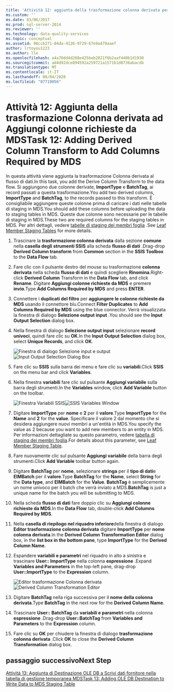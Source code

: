 ```yaml
---
title: 'Attività 12: aggiunta della trasformazione colonna derivata per aggiungere le colonne richieste da MDS | Microsoft Docs'
ms.custom: ''
ms.date: 03/06/2017
ms.prod: sql-server-2014
ms.reviewer: ''
ms.technology: data-quality-services
ms.topic: conceptual
ms.assetid: 98ccb271-04da-4126-9729-67e9a479aaef
author: lrtoyou1223
ms.author: lle
ms.openlocfilehash: a4a70dd4d288e425beb2821f6b2aaf440b1d1930
ms.sourcegitcommit: ad4d92dce894592a259721a1571b1d8736abacdb
ms.translationtype: MT
ms.contentlocale: it-IT
ms.lasthandoff: 08/04/2020
ms.locfileid: "87719056"
---
```

# <a name="task-12-adding-derived-column-transform-to-add-columns-required-by-mds"></a><span data-ttu-id="6ee2f-102">Attività 12: Aggiunta della trasformazione Colonna derivata ad Aggiungi colonne richieste da MDS</span><span class="sxs-lookup"><span data-stu-id="6ee2f-102">Task 12: Adding Derived Column Transform to Add Columns Required by MDS</span></span>
  <span data-ttu-id="6ee2f-103">In questa attività viene aggiunta la trasformazione Colonna derivata al flusso di dati.</span><span class="sxs-lookup"><span data-stu-id="6ee2f-103">In this task, you add the Derive Column Transform to the data flow.</span></span> <span data-ttu-id="6ee2f-104">Si aggiungono due colonne derivate, **ImportType** e **BatchTag**, ai record passati a questa trasformazione.</span><span class="sxs-lookup"><span data-stu-id="6ee2f-104">You add two derived columns, **ImportType** and **BatchTag**, to the records passed to this transform.</span></span> <span data-ttu-id="6ee2f-105">È consigliabile aggiungere queste colonne prima di caricare i dati nelle tabelle di staging in MDS.</span><span class="sxs-lookup"><span data-stu-id="6ee2f-105">You should add these columns before uploading the data to staging tables in MDS.</span></span> <span data-ttu-id="6ee2f-106">Queste due colonne sono necessarie per le tabelle di staging in MDS.</span><span class="sxs-lookup"><span data-stu-id="6ee2f-106">These two are required columns for the staging tables in MDS.</span></span> <span data-ttu-id="6ee2f-107">Per altri dettagli, vedere [tabelle di staging dei membri foglia](../master-data-services/leaf-member-staging-table-master-data-services.md) .</span><span class="sxs-lookup"><span data-stu-id="6ee2f-107">See [Leaf Member Staging Tables](../master-data-services/leaf-member-staging-table-master-data-services.md) for more details.</span></span>  
  
1.  <span data-ttu-id="6ee2f-108">Trascinare la **trasformazione colonna derivata** dalla sezione **comune** nella **casella degli strumenti SSIS** alla scheda **flusso di dati** .</span><span class="sxs-lookup"><span data-stu-id="6ee2f-108">Drag-drop **Derived Column transform** from **Common** section in the **SSIS Toolbox** to the **Data Flow** tab.</span></span>  
  
2.  <span data-ttu-id="6ee2f-109">Fare clic con il pulsante destro del mouse su trasformazione **colonna derivata** nella scheda **flusso di dati** e quindi scegliere **Rinomina**.</span><span class="sxs-lookup"><span data-stu-id="6ee2f-109">Right-click **Derived Column** Transform in the **Data Flow** tab, and click **Rename**.</span></span> <span data-ttu-id="6ee2f-110">Digitare **Aggiungi colonne richieste da MDS** e premere **invio**.</span><span class="sxs-lookup"><span data-stu-id="6ee2f-110">Type **Add Columns Required by MDS** and press **ENTER**.</span></span>  
  
3.  <span data-ttu-id="6ee2f-111">Connettere i **duplicati del filtro** per **aggiungere le colonne richieste da MDS** usando il connettore blu.</span><span class="sxs-lookup"><span data-stu-id="6ee2f-111">Connect **Filter Duplicates** to **Add Columns Required by MDS** using the blue connector.</span></span> <span data-ttu-id="6ee2f-112">Verrà visualizzata la finestra di dialogo **Selezione output input** .</span><span class="sxs-lookup"><span data-stu-id="6ee2f-112">You should see the **Input Output Selection** dialog box.</span></span>  
  
4.  <span data-ttu-id="6ee2f-113">Nella finestra di dialogo **Selezione output input** selezionare **record univoci**, quindi fare clic su **OK**.</span><span class="sxs-lookup"><span data-stu-id="6ee2f-113">In the **Input Output Selection** dialog box, select **Unique Records**, and click **OK**.</span></span>  
  
     <span data-ttu-id="6ee2f-114">![Finestra di dialogo Selezione input e output](../../2014/tutorials/media/et-addingdcttoaddcolumnsrequiredbymds-01.jpg "Finestra di dialogo Selezione input e output")</span><span class="sxs-lookup"><span data-stu-id="6ee2f-114">![Input Output Selection Dialog Box](../../2014/tutorials/media/et-addingdcttoaddcolumnsrequiredbymds-01.jpg "Input Output Selection Dialog Box")</span></span>  
  
5.  <span data-ttu-id="6ee2f-115">Fare clic su **SSIS** sulla barra dei menu e fare clic su **variabili**.</span><span class="sxs-lookup"><span data-stu-id="6ee2f-115">Click **SSIS** on the menu bar and click **Variables**.</span></span>  
  
6.  <span data-ttu-id="6ee2f-116">Nella finestra **variabili** fare clic sul pulsante **Aggiungi variabile** sulla barra degli strumenti.</span><span class="sxs-lookup"><span data-stu-id="6ee2f-116">In the **Variables** window, click **Add Variable** button on the toolbar.</span></span>  
  
     <span data-ttu-id="6ee2f-117">![Finestra Variabili SSIS](../../2014/tutorials/media/et-addingdcttoaddcolumnsrequiredbymds-02.jpg "Finestra Variabili SSIS")</span><span class="sxs-lookup"><span data-stu-id="6ee2f-117">![SSIS Variables Window](../../2014/tutorials/media/et-addingdcttoaddcolumnsrequiredbymds-02.jpg "SSIS Variables Window")</span></span>  
  
7.  <span data-ttu-id="6ee2f-118">Digitare **ImportType** per **nome** e **2** per il **valore**.</span><span class="sxs-lookup"><span data-stu-id="6ee2f-118">Type **ImportType** for the **Name** and **2** for the **value**.</span></span> <span data-ttu-id="6ee2f-119">Specificare il valore 2 dal momento che si desidera aggiungere nuovi membri a un'entità in MDS.</span><span class="sxs-lookup"><span data-stu-id="6ee2f-119">You specify the value as 2 because you want to add new members to an entity in MDS.</span></span> <span data-ttu-id="6ee2f-120">Per informazioni dettagliate su questo parametro, vedere [tabella di staging dei membri foglia](../master-data-services/leaf-member-staging-table-master-data-services.md).</span><span class="sxs-lookup"><span data-stu-id="6ee2f-120">For details about this parameter, see [Leaf Member Staging Table](../master-data-services/leaf-member-staging-table-master-data-services.md).</span></span>  
  
8.  <span data-ttu-id="6ee2f-121">Fare nuovamente clic sul pulsante **Aggiungi variabile** della barra degli strumenti.</span><span class="sxs-lookup"><span data-stu-id="6ee2f-121">Click **Add Variable** toolbar button again.</span></span>  
  
9. <span data-ttu-id="6ee2f-122">Digitare **BatchTag** per **nome**, selezionare **stringa** per il **tipo di dati**e **EIMBatch** per il **valore**.</span><span class="sxs-lookup"><span data-stu-id="6ee2f-122">Type **BatchTag** for the **Name**, select **String** for the **Data type**, and **EIMBatch** for the **Value**.</span></span> <span data-ttu-id="6ee2f-123">**BatchTag** è semplicemente un nome univoco per il batch che verrà inviato a MDS.</span><span class="sxs-lookup"><span data-stu-id="6ee2f-123">**BatchTag** is just a unique name for the batch you will be submitting to MDS.</span></span>  
  
10. <span data-ttu-id="6ee2f-124">Nella scheda **flusso di dati** fare doppio clic su **Aggiungi colonne richieste da MDS**.</span><span class="sxs-lookup"><span data-stu-id="6ee2f-124">In the **Data Flow** tab, double-click **Add Columns Required by MDS**.</span></span>  
  
11. <span data-ttu-id="6ee2f-125">Nella **casella di riepilogo nel riquadro inferiore**della finestra di dialogo **Editor trasformazione colonna derivata** digitare **ImportType** per **nome colonna derivata**.</span><span class="sxs-lookup"><span data-stu-id="6ee2f-125">In the **Derived Column Transformation Editor** dialog box, in the **list box in the bottom pane**, type **ImportType** for the **Derived Column Name**.</span></span>  
  
12. <span data-ttu-id="6ee2f-126">Espandere **variabili e parametri** nel riquadro in alto a sinistra e trascinare **User:: ImportType** nella colonna **espressione** .</span><span class="sxs-lookup"><span data-stu-id="6ee2f-126">Expand **Variables and Parameters** in the top-left pane, drag-drop **User::ImportType** to the **Expression** column.</span></span>  
  
     <span data-ttu-id="6ee2f-127">![Editor trasformazione Colonna derivata](../../2014/tutorials/media/et-addingdcttoaddcolumnsrequiredbymds-03.jpg "Editor trasformazione Colonna derivata")</span><span class="sxs-lookup"><span data-stu-id="6ee2f-127">![Derived Column Transformation Editor](../../2014/tutorials/media/et-addingdcttoaddcolumnsrequiredbymds-03.jpg "Derived Column Transformation Editor")</span></span>  
  
13. <span data-ttu-id="6ee2f-128">Digitare **BatchTag** nella riga successiva per il **nome della colonna derivata**.</span><span class="sxs-lookup"><span data-stu-id="6ee2f-128">Type **BatchTag** in the next row for the **Derived Column Name**.</span></span>  
  
14. <span data-ttu-id="6ee2f-129">Trascinare **User:: BatchTag** da **variabili e parametri** nella colonna **espressione** .</span><span class="sxs-lookup"><span data-stu-id="6ee2f-129">Drag-drop **User::BatchTag** from **Variables and Parameters** to the **Expression** column.</span></span>  
  
15. <span data-ttu-id="6ee2f-130">Fare clic su **OK** per chiudere la finestra di dialogo **trasformazione colonna derivata** .</span><span class="sxs-lookup"><span data-stu-id="6ee2f-130">Click **OK** to close the **Derived Column Transformation** dialog box.</span></span>  
  
## <a name="next-step"></a><span data-ttu-id="6ee2f-131">passaggio successivo</span><span class="sxs-lookup"><span data-stu-id="6ee2f-131">Next Step</span></span>  
 [<span data-ttu-id="6ee2f-132">Attività 13: Aggiunta di Destinazione OLE DB a Scrivi dati fornitore nella tabella di gestione temporanea MDS</span><span class="sxs-lookup"><span data-stu-id="6ee2f-132">Task 13: Adding OLE DB Destination to Write Data to MDS Staging Table</span></span>](../../2014/tutorials/task-13-adding-ole-db-destination-to-write-data-to-mds-staging-table.md)  
  
  
